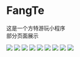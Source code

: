 # FangTe
这是一个方特游玩小程序      
部分页面展示      

![](https://github.com/gl620321/FangTe/blob/main/images/1.JPG)
![](https://github.com/gl620321/FangTe/blob/main/images/2.JPG)
![](https://github.com/gl620321/FangTe/blob/main/images/3.JPG)
![](https://github.com/gl620321/FangTe/blob/main/images/4.JPG)
![](https://github.com/gl620321/FangTe/blob/main/images/5.JPG)
![](https://github.com/gl620321/FangTe/blob/main/images/6.JPG)
![](https://github.com/gl620321/FangTe/blob/main/images/7.JPG)
![](https://github.com/gl620321/FangTe/blob/main/images/8.JPG)
![](https://github.com/gl620321/FangTe/blob/main/images/9.JPG)
